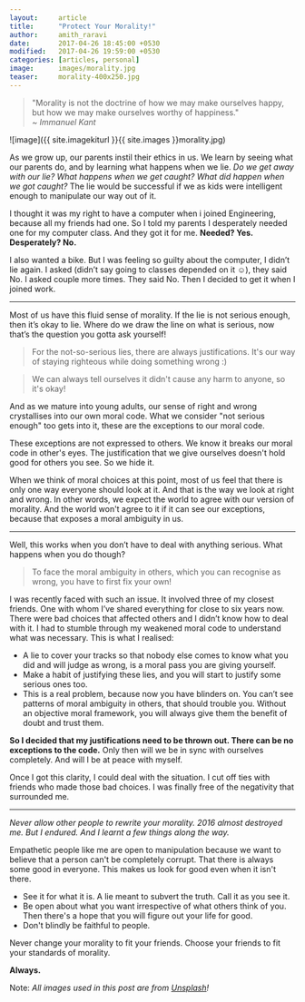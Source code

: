 ```yaml
---
layout:     article
title:      "Protect Your Morality!"
author:     amith_raravi
date:       2017-04-26 18:45:00 +0530
modified:   2017-04-26 19:59:00 +0530
categories: [articles, personal]
image:      images/morality.jpg
teaser:     morality-400x250.jpg
---
```


> "Morality is not the doctrine of how we may make ourselves happy, but how we may make ourselves worthy of happiness."
> <br/><cite> ~ Immanuel Kant</cite>

![image]({{ site.imagekiturl }}{{ site.images }}morality.jpg)

As we grow up, our parents instil their ethics in us. We learn by seeing what our parents do, and by learning what happens when we lie. *Do we get away with our lie? What happens when we get caught? What did happen when we got caught?* The lie would be successful if we as kids were intelligent enough to manipulate our way out of it.

I thought it was my right to have a computer when i joined Engineering, because all my friends had one. So I told my parents I desperately needed one for my computer class. And they got it for me. **Needed? Yes. Desperately? No.**

I also wanted a bike. But I was feeling so guilty about the computer, I didn’t lie again. I asked (didn’t say going to classes depended on it ☺), they said No. I asked couple more times. They said No. Then I decided to get it when I joined work.

---

Most of us have this fluid sense of morality. If the lie is not serious enough, then it’s okay to lie. Where do we draw the line on what is serious, now that’s the question you gotta ask yourself!

>For the not-so-serious lies, there are always justifications. It's our way of staying righteous while doing something wrong :)

>We can always tell ourselves it didn't cause any harm to anyone, so it's okay!

And as we mature into young adults, our sense of right and wrong crystallises into our own moral code. What we consider "not serious enough" too gets into it, these are the exceptions to our moral code.

These exceptions are not expressed to others. We know it breaks our moral code in other's eyes. The justification that we give ourselves doesn't hold good for others you see. So we hide it.

When we think of moral choices at this point, most of us feel that there is only one way everyone should look at it. And that is the way we look at right and wrong. In other words, we expect the world to agree with our version of morality. And the world won't agree to it if it can see our exceptions, because that exposes a moral ambiguity in us.

---

Well, this works when you don’t have to deal with anything serious. What happens when you do though?

>To face the moral ambiguity in others, which you can recognise as wrong, you have to first fix your own!

I was recently faced with such an issue. It involved three of my closest friends. One with whom I’ve shared everything for close to six years now. There were bad choices that affected others and I didn’t know how to deal with it. I had to stumble through my weakened moral code to understand what was necessary. This is what I realised:
* A lie to cover your tracks so that nobody else comes to know what you did and will judge as wrong, is a moral pass you are giving yourself.
* Make a habit of justifying these lies, and you will start to justify some serious ones too.
* This is a real problem, because now you have blinders on. You can’t see patterns of moral ambiguity in others, that should trouble you. Without an objective moral framework, you will always give them the benefit of doubt and trust them.

**So I decided that my justifications need to be thrown out. There can be no exceptions to the code.** Only then will we be in sync with ourselves completely. And will I be at peace with myself.

Once I got this clarity, I could deal with the situation. I cut off ties with friends who made those bad choices. I was finally free of the negativity that surrounded me.

----

*Never allow other people to rewrite your morality. 2016 almost destroyed me. But I endured. And I learnt a few things along the way.*

Empathetic people like me are open to manipulation because we want to believe that a person can't be completely corrupt. That there is always some good in everyone. This makes us look for good even when it isn't there.
* See it for what it is. A lie meant to subvert the truth. Call it as you see it.
* Be open about what you want irrespective of what others think of you. Then there's a hope that you will figure out your life for good.
* Don't blindly be faithful to people.

Never change your morality to fit your friends. Choose your friends to fit your standards of morality.

**Always.**

Note: *All images used in this post are from [Unsplash](https://unsplash.com)!*
